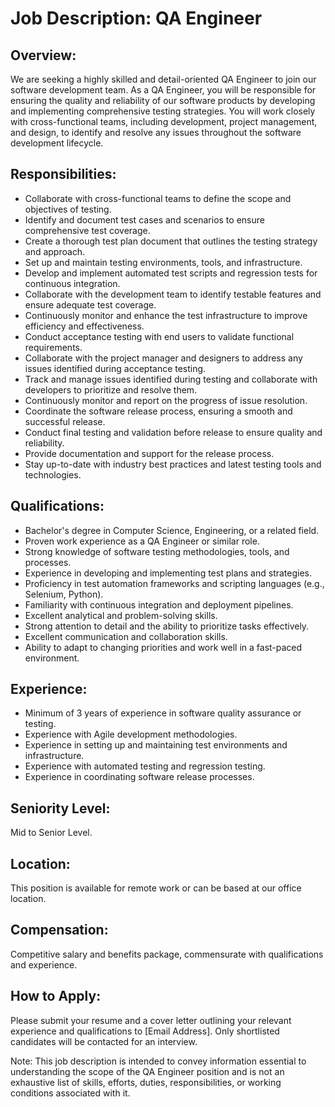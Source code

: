 # Job Description: QA Engineer

## Overview:

We are seeking a highly skilled and detail-oriented QA Engineer to join our software development team. As a QA Engineer, you will be responsible for ensuring the quality and reliability of our software products by developing and implementing comprehensive testing strategies. You will work closely with cross-functional teams, including development, project management, and design, to identify and resolve any issues throughout the software development lifecycle. 

## Responsibilities:

- Collaborate with cross-functional teams to define the scope and objectives of testing.
- Identify and document test cases and scenarios to ensure comprehensive test coverage.
- Create a thorough test plan document that outlines the testing strategy and approach.
- Set up and maintain testing environments, tools, and infrastructure.
- Develop and implement automated test scripts and regression tests for continuous integration.
- Collaborate with the development team to identify testable features and ensure adequate test coverage.
- Continuously monitor and enhance the test infrastructure to improve efficiency and effectiveness.
- Conduct acceptance testing with end users to validate functional requirements.
- Collaborate with the project manager and designers to address any issues identified during acceptance testing.
- Track and manage issues identified during testing and collaborate with developers to prioritize and resolve them.
- Continuously monitor and report on the progress of issue resolution.
- Coordinate the software release process, ensuring a smooth and successful release.
- Conduct final testing and validation before release to ensure quality and reliability.
- Provide documentation and support for the release process.
- Stay up-to-date with industry best practices and latest testing tools and technologies.

## Qualifications:

- Bachelor's degree in Computer Science, Engineering, or a related field.
- Proven work experience as a QA Engineer or similar role.
- Strong knowledge of software testing methodologies, tools, and processes.
- Experience in developing and implementing test plans and strategies.
- Proficiency in test automation frameworks and scripting languages (e.g., Selenium, Python).
- Familiarity with continuous integration and deployment pipelines.
- Excellent analytical and problem-solving skills.
- Strong attention to detail and the ability to prioritize tasks effectively.
- Excellent communication and collaboration skills.
- Ability to adapt to changing priorities and work well in a fast-paced environment.

## Experience:

- Minimum of 3 years of experience in software quality assurance or testing.
- Experience with Agile development methodologies.
- Experience in setting up and maintaining test environments and infrastructure.
- Experience with automated testing and regression testing.
- Experience in coordinating software release processes.

## Seniority Level:

Mid to Senior Level.

## Location:

This position is available for remote work or can be based at our office location.

## Compensation:

Competitive salary and benefits package, commensurate with qualifications and experience.

## How to Apply:

Please submit your resume and a cover letter outlining your relevant experience and qualifications to [Email Address]. Only shortlisted candidates will be contacted for an interview.

Note: This job description is intended to convey information essential to understanding the scope of the QA Engineer position and is not an exhaustive list of skills, efforts, duties, responsibilities, or working conditions associated with it.